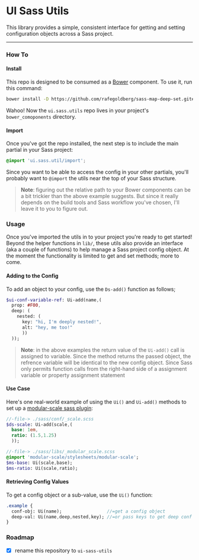 UI Sass Utils
===

This library provides a simple, consistent interface for getting and setting configuration objects across a Sass project.

---



### How To

#### Install

This repo is designed to be consumed as a [Bower](https://bower.io/#getting-started) component. To use it, run this command:

```bash
bower install -D https://github.com/rafegoldberg/sass-map-deep-set.git#master
```

Wahoo! Now the `ui.sass.utils` repo lives in your project's `bower_comoponents` directory.

#### Import

Once you've got the repo installed, the next step is to include the main partial in your Sass project:

```scss
@import 'ui.sass.util/import';
```

Since you want to be able to access the config in your other partials, you'll probably want to `@import` the utils near the top of your Sass structure.

> **Note**: figuring out the relative path to your Bower components can be a bit trickier than the above example suggests. But since it really depends on the build tools and Sass workflow you've chosen, I'll leave it to you to figure out.



### Usage

Once you've imported the utils in to your project you're ready to get started! Beyond the helper functions in `lib/`, these utils also provide an interface (aka a couple of functions) to help manage a Sass project config object. At the moment the functionality is limited to get and set methods; more to come.

#### Adding to the Config

To add an object to your config, use the `Ds-add()` function as follows;

```sass
$ui-conf-variable-ref: Ui-add(name,(
  prop: #F00,
  deep: (
    nested: (
      key: "hi, I'm deeply nested!",
      alt: "hey, me too!"
      ))
  ));
```

> **Note**: in the above examples the return value of the `Ui-add()` call is assigned to variable. Since the method returns the passed object, the refrence variable will be identical to the new config object. Since Sass only permits function calls from the right-hand side of a assignment variable or property assignment statement

#### Use Case

Here's one real-world example of using the `Ui()` and `Ui-add()` methods to set up a [modular-scale sass plugin](https://github.com/modularscale/modularscale-sass):

```sass
//-file-> ./sass/conf/_scale.scss
$ds-scale: Ui-add(scale,(
  base: 1em,
  ratio: (1.5,1.25)
  ));

//-file-> ./sass/libs/_modular_scale.scss
@import 'modular-scale/stylesheets/modular-scale';
$ms-base: Ui(scale,base);
$ms-ratio: Ui(scale,ratio);
```


#### Retrieving Config Values

To get a config object or a sub-value, use the `Ui()` function:

```sass
.example {
  conf-obj: Ui(name);                 //=get a config object
  deep-val: Ui(name,deep,nested,key); //=or pass keys to get deep conf vals
}
```



### Roadmap

- [x] rename this repository to `ui-sass-utils`